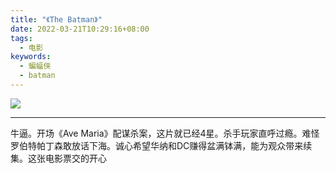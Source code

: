 ```yaml
---
title: "《The Batman》"
date: 2022-03-21T10:29:16+08:00
tags:
  - 电影
keywords:
  - 蝙蝠侠
  - batman
---
```


[![](/img/movies/the_batman.webp#center)](https://movie.douban.com/subject/6424756)

---

牛逼。开场《Ave Maria》配谋杀案，这片就已经4星。杀手玩家直呼过瘾。难怪罗伯特帕丁森敢放话下海。诚心希望华纳和DC赚得盆满钵满，能为观众带来续集。这张电影票交的开心